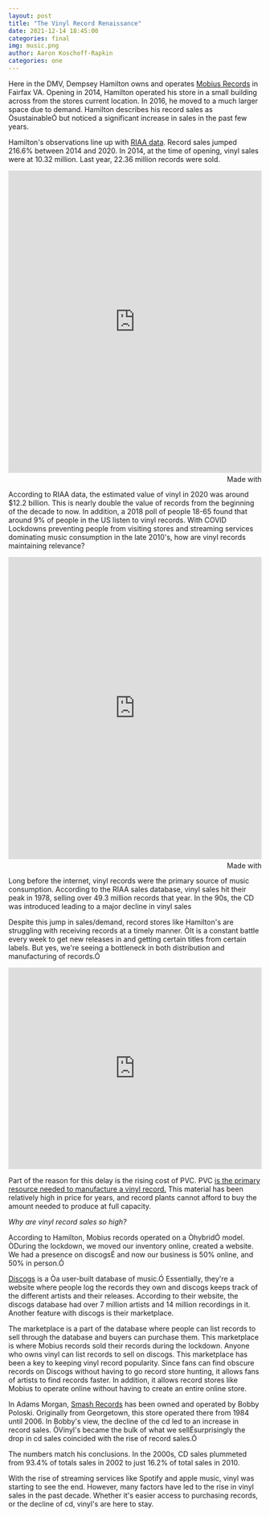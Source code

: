 ```yaml
---
layout: post
title: "The Vinyl Record Renaissance"
date: 2021-12-14 18:45:00 
categories: final
img: music.png
author: Aaron Koschoff-Rapkin
categories: one
---
```



Here in the DMV, Dempsey Hamilton owns and operates [Mobius Records](https://www.mobiusrecordshop.com/) in Fairfax VA. Opening in 2014, Hamilton operated his store in a small building across from the stores current location. In 2016, he moved to a much larger space due to demand. Hamilton describes his record sales as ÒsustainableÓ but noticed a significant increase in sales in the past few years. 

Hamilton's observations line up with [RIAA data](https://www.riaa.com/reports/2021-mid-year-music-industry-revenue-report-riaa/). Record sales jumped 216.6% between 2014 and 2020. In 2014, at the time of opening, vinyl sales were at 10.32 million. Last year, 22.36 million records were sold. 

<iframe src='https://flo.uri.sh/visualisation/8053682/embed' title='Interactive or visual content' class='flourish-embed-iframe' frameborder='0' scrolling='no' style='width:100%;height:600px;' sandbox='allow-same-origin allow-forms allow-scripts allow-downloads allow-popups allow-popups-to-escape-sandbox allow-top-navigation-by-user-activation'></iframe><div style='width:100%!;margin-top:4px!important;text-align:right!important;'><a class='flourish-credit' href='https://public.flourish.studio/visualisation/8053682/?utm_source=embed&utm_campaign=visualisation/8053682' target='_top' style='text-decoration:none!important'><img alt='Made with Flourish' src='https://public.flourish.studio/resources/made_with_flourish.svg' style='width:105px!important;height:16px!important;border:none!important;margin:0!important;'> </a></div>

According to RIAA data, the estimated value of vinyl in 2020 was around $12.2 billion. This is nearly double the value of records from the beginning of the decade to now. In addition, a 2018 poll of people 18-65 found that around 9% of people in the US listen to vinyl records. With COVID Lockdowns preventing people from visiting stores and streaming services dominating music consumption in the late 2010's, how are vinyl records maintaining relevance?

<iframe src='https://flo.uri.sh/visualisation/8058976/embed' title='Interactive or visual content' class='flourish-embed-iframe' frameborder='0' scrolling='no' style='width:100%;height:600px;' sandbox='allow-same-origin allow-forms allow-scripts allow-downloads allow-popups allow-popups-to-escape-sandbox allow-top-navigation-by-user-activation'></iframe><div style='width:100%!;margin-top:4px!important;text-align:right!important;'><a class='flourish-credit' href='https://public.flourish.studio/visualisation/8058976/?utm_source=embed&utm_campaign=visualisation/8058976' target='_top' style='text-decoration:none!important'><img alt='Made with Flourish' src='https://public.flourish.studio/resources/made_with_flourish.svg' style='width:105px!important;height:16px!important;border:none!important;margin:0!important;'> </a></div>

Long before the internet, vinyl records were the primary source of music consumption. According to the RIAA sales database, vinyl sales hit their peak in 1978, selling over 49.3 million records that year. In the 90s, the CD was introduced leading to a major decline in vinyl sales 

Despite this jump in sales/demand, record stores like Hamilton's are struggling with receiving records at a timely manner. ÒIt is a constant battle every week to get new releases in and getting certain titles from certain labels. But yes, we're seeing a bottleneck in both distribution and manufacturing of records.Ó

<iframe title="Price of PVC By Year" aria-label="Column Chart" id="datawrapper-chart-l1k8F" src="https://datawrapper.dwcdn.net/l1k8F/4/" scrolling="no" frameborder="0" style="width: 0; min-width: 100% !important; border: none;" height="400"></iframe><script type="text/javascript">!function(){"use strict";window.addEventListener("message",(function(e){if(void 0!==e.data["datawrapper-height"]){var t=document.querySelectorAll("iframe");for(var a in e.data["datawrapper-height"])for(var r=0;r<t.length;r++){if(t[r].contentWindow===e.source)t[r].style.height=e.data["datawrapper-height"][a]+"px"}}}))}();</script>

Part of the reason for this delay is the rising cost of PVC. PVC [is the primary resource needed to manufacture a vinyl record.](https://www.chemorbis.com/en/pvc/polyvinyl-chloride-pvc-plastics-news-prices-analysis)  This material has been relatively high in price for years, and record plants cannot afford to buy the amount needed to produce at full capacity.

*Why are vinyl record sales so high?*

According to Hamilton, Mobius records operated on a ÒhybridÓ model. ÒDuring the lockdown, we moved our inventory online, created a website. We had a presence on discogsÉ and now our business is 50% online, and 50% in person.Ó

[Discogs](https://www.discogs.com/about) is a Òa user-built database of music.Ó Essentially, they're a website where people log the records they own and discogs keeps track of the different artists and their releases. According to their website, the discogs database had over 7 million artists and 14 million recordings in it. Another feature with discogs is their marketplace.

The marketplace is a part of the database where people can list records to sell through the database and buyers can purchase them. This marketplace is where Mobius records sold their records during the lockdown. Anyone who owns vinyl can list records to sell on discogs. This marketplace has been a key to keeping vinyl record popularity. Since fans can find obscure records on Discogs without having to go record store hunting, it allows fans of artists to find records faster. In addition, it allows record stores like Mobius to operate online without having to create an entire online store.

In Adams Morgan, [Smash Records](http://smash.dead-city.org/wordpress/about) has been owned and operated by Bobby Poloski. Originally from Georgetown, this store operated there from 1984 until 2006. In Bobby's view, the decline of the cd led to an increase in record sales. ÒVinyl's became the bulk of what we sellÉsurprisingly the drop in cd sales coincided with the rise of record sales.Ó

The numbers match his conclusions. In the 2000s, CD sales plummeted from 93.4% of totals sales in 2002 to just 16.2% of total sales in 2010. 

With the rise of streaming services like Spotify and apple music, vinyl was starting to see the end. However, many factors have led to the rise in vinyl sales in the past decade. Whether it's easier access to purchasing records, or the decline of cd, vinyl's are here to stay.

